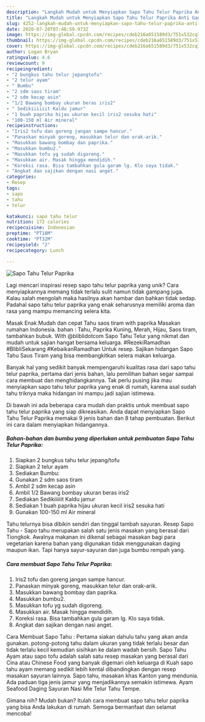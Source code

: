 ```yaml
---
description: "Langkah Mudah untuk Menyiapkan Sapo Tahu Telur Paprika Anti Gagal"
title: "Langkah Mudah untuk Menyiapkan Sapo Tahu Telur Paprika Anti Gagal"
slug: 4252-langkah-mudah-untuk-menyiapkan-sapo-tahu-telur-paprika-anti-gagal
date: 2020-07-20T07:48:59.973Z
image: https://img-global.cpcdn.com/recipes/cdeb216a651589d3/751x532cq70/sapo-tahu-telur-paprika-foto-resep-utama.jpg
thumbnail: https://img-global.cpcdn.com/recipes/cdeb216a651589d3/751x532cq70/sapo-tahu-telur-paprika-foto-resep-utama.jpg
cover: https://img-global.cpcdn.com/recipes/cdeb216a651589d3/751x532cq70/sapo-tahu-telur-paprika-foto-resep-utama.jpg
author: Logan Bryan
ratingvalue: 4.6
reviewcount: 9
recipeingredient:
- "2 bungkus tahu telur jepangtofu"
- "2 telur ayam"
- " Bumbu"
- "2 sdm saos tiram"
- "2 sdm kecap asin"
- "1/2 Bawang bombay ukuran beras iris2"
- " Sedikiiiiiit Kaldu jamur"
- "1 buah paprika hijau ukuran kecil iris2 sesuka hati"
- "100-150 ml Air mineral"
recipeinstructions:
- "Iris2 tofu dan goreng jangan sampe hancur."
- "Panaskan minyak goreng, masukkan telur dan orak-arik."
- "Masukkan bawang bombay dan paprika."
- "Masukkan bumbu2."
- "Masukkan tofu yg sudah digoreng."
- "Masukkan air. Masak hingga mendidih."
- "Koreksi rasa. Bisa tambahkan gula garam lg. Klo saya tidak."
- "Angkat dan sajikan dengan nasi anget."
categories:
- Resep
tags:
- sapo
- tahu
- telur

katakunci: sapo tahu telur 
nutrition: 172 calories
recipecuisine: Indonesian
preptime: "PT18M"
cooktime: "PT32M"
recipeyield: "2"
recipecategory: Lunch

---
```



![Sapo Tahu Telur Paprika](https://img-global.cpcdn.com/recipes/cdeb216a651589d3/751x532cq70/sapo-tahu-telur-paprika-foto-resep-utama.jpg)

Lagi mencari inspirasi resep sapo tahu telur paprika yang unik? Cara menyiapkannya memang tidak terlalu sulit namun tidak gampang juga. Kalau salah mengolah maka hasilnya akan hambar dan bahkan tidak sedap. Padahal sapo tahu telur paprika yang enak seharusnya memiliki aroma dan rasa yang mampu memancing selera kita.

Masak Enak Mudah dan cepat Tahu saos tiram with paprika Masakan rumahan Indonesia. bahan : Tahu, Paprika Kuning, Merah, Hijau, Saos tiram, tambahkan bubuk. With @bliblidotcom Sapo Tahu Telur yang nikmat dan mudah untuk sajian hangat bersama keluarga. #RezekiRamadhan #BlibliSekarang #KebaikanRamadhan Untuk resep. Sajikan hidangan Sapo Tahu Saus Tiram yang bisa membangkitkan selera makan keluarga.

Banyak hal yang sedikit banyak mempengaruhi kualitas rasa dari sapo tahu telur paprika, pertama dari jenis bahan, lalu pemilihan bahan segar sampai cara membuat dan menghidangkannya. Tak perlu pusing jika mau menyiapkan sapo tahu telur paprika yang enak di rumah, karena asal sudah tahu triknya maka hidangan ini mampu jadi sajian istimewa.


Di bawah ini ada beberapa cara mudah dan praktis untuk membuat sapo tahu telur paprika yang siap dikreasikan. Anda dapat menyiapkan Sapo Tahu Telur Paprika memakai 9 jenis bahan dan 8 tahap pembuatan. Berikut ini cara dalam menyiapkan hidangannya.

<!--inarticleads1-->

##### Bahan-bahan dan bumbu yang diperlukan untuk pembuatan Sapo Tahu Telur Paprika:

1. Siapkan 2 bungkus tahu telur jepang/tofu
1. Siapkan 2 telur ayam
1. Sediakan  Bumbu:
1. Gunakan 2 sdm saos tiram
1. Ambil 2 sdm kecap asin
1. Ambil 1/2 Bawang bombay ukuran beras iris2
1. Sediakan  Sedikiiiiiit Kaldu jamur
1. Sediakan 1 buah paprika hijau ukuran kecil iris2 sesuka hati
1. Gunakan 100-150 ml Air mineral


Tahu telurnya bisa dibikin sendiri dan tinggal tambah sayuran. Resep Sapo Tahu - Sapo tahu merupakan salah satu jenis masakan yang berasal dari Tiongkok. Awalnya makanan ini dikenal sebagai masakan bagi para vegetarian karena bahan yang digunakan tidak menggunakan daging maupun ikan. Tapi hanya sayur-sayuran dan juga bumbu rempah yang. 

<!--inarticleads2-->

##### Cara membuat Sapo Tahu Telur Paprika:

1. Iris2 tofu dan goreng jangan sampe hancur.
1. Panaskan minyak goreng, masukkan telur dan orak-arik.
1. Masukkan bawang bombay dan paprika.
1. Masukkan bumbu2.
1. Masukkan tofu yg sudah digoreng.
1. Masukkan air. Masak hingga mendidih.
1. Koreksi rasa. Bisa tambahkan gula garam lg. Klo saya tidak.
1. Angkat dan sajikan dengan nasi anget.


Cara Membuat Sapo Tahu : Pertama siakan dahulu tahu yang akan anda gunakan. potong-potong tahu dalam ukuran yang tidak terlalu besar dan tidak terlalu kecil kemudian sisihkan ke dalam wadah bersih. Sapo Tahu Ayam atau sapo tofu adalah salah satu resep masakan yang berasal dari Cina atau Chinese Food yang banyak digemari oleh keluarga di Kuah sapo tahu ayam memang sedikit lebih kental dibandingkan dengan resep masakan sayuran lainnya. Sapo tahu, masakan khas Kanton yang mendunia. Ada paduan tiga jenis jamur yang menjadikannya semakin istimewa. Ayam Seafood Daging Sayuran Nasi Mie Telur Tahu Tempe. 

Gimana nih? Mudah bukan? Itulah cara membuat sapo tahu telur paprika yang bisa Anda lakukan di rumah. Semoga bermanfaat dan selamat mencoba!
